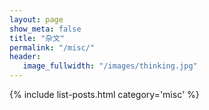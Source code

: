 ```yaml
---
layout: page
show_meta: false
title: "杂文"
permalink: "/misc/"
header:
   image_fullwidth: "/images/thinking.jpg"
---
```

{% include list-posts.html category='misc' %}